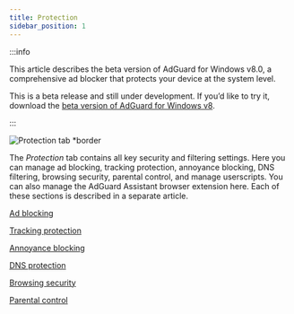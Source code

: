 ```yaml
---
title: Protection
sidebar_position: 1
---
```


:::info

This article describes the beta version of AdGuard for Windows v8.0, a comprehensive ad blocker that protects your device at the system level.

This is a beta release and still under development. If you’d like to try it, download the [beta version of AdGuard for Windows v8](https://agrd.io/adguard_for_windows_8_beta).

:::

![Protection tab *border](https://cdn.adtidy.org/content/kb/ad_blocker/windows/version_8/protection/protection.png)

The *Protection* tab contains all key security and filtering settings. Here you can manage ad blocking, tracking protection, annoyance blocking, DNS filtering, browsing security, parental control, and manage userscripts. You can also manage the AdGuard Assistant browser extension here. Each of these sections is described in a separate article.

[Ad blocking](/adguard-for-windows-8/protection/ad-blocking/)

[Tracking protection](/adguard-for-windows-8/protection/tracking-protection/)

[Annoyance blocking](/adguard-for-windows-8/protection/annoyance-blocking/)

[DNS protection](/adguard-for-windows-8/protection/dns-protection/)

[Browsing security](/adguard-for-windows-8/protection/browsing-security/)

[Parental control](/adguard-for-windows-8/protection/parental-control/)
